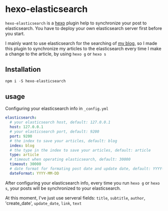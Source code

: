 # hexo-elasticsearch

`hexo-elasticsearch` is a [hexo](https://hexo.io/) plugin help to synchronize your post to elasticsearch. You have to deploy your own elasticsearch server first before you start.

I mainly want to use elasticsearch for the searching of [my blog](https://kricsleo.com), so I made this plugin to synchronize my articles to the elasticsearch every time I make a change to the article, by using `hexo g` or `hexo s`

## Installation

```js
npm i -S hexo-elasticsearch
```

## usage

Configuring your elasticsearch info in `_config.yml`

```yml
elasticsearch:
  # your elasticsearch host, default: 127.0.0.1
  host: 127.0.0.1
  # your elasticsearch port, default: 9200
  port: 9200
  # the index to save your articles, default: blog
  index: blog
  # the type in the index to save your articles, default: article
  type: article
  # timeout when operating elasticsearch, default: 30000
  timeout: 30000
  # date format for formating post date and update date, default: YYYY-MM-DD, like: 2019-05-08
  dateFormat: YYYY-MM-DD
```

After configuring your elasticsearch info, every time you run `hexo g` or `hexo s`, your posts will be synchronized to your elasticsearch.

At this moment, I've just use serveral fields: `title`, `subtitle`, `author`, 'create_date', `update_date`, `link`, `text`

